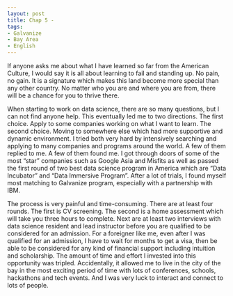 ```yaml
---
layout: post
title: Chap 5 -
tags:
- Galvanize
- Bay Area
- English
---
```


If anyone asks me about what I have learned so far from the American Culture, I would say it is all about learning to fail and standing up. No pain, no gain. It is a signature which makes this land become more special than any other country. No matter who you are and where you are from, there will be a chance for you to thrive there.

When starting to work on data science, there are so many questions, but I can not find anyone help. This eventually led me to two directions. The first choice. Apply to some companies working on what I want to learn. The second choice. Moving to somewhere else which had more supportive and dynamic environment. I tried both very hard by intensively searching and applying to many companies and programs around the world. A few of them replied to me. A few of them found me. I got through doors of some of the most “star” companies such as Google Asia and Misfits as well as passed the first round of two best data science program in America which are “Data Incubator” and “Data Immersive Program”. After a lot of trials, I found myself most matching to Galvanize program, especially with a partnership with IBM.

The process is very painful and time-consuming. There are at least four rounds. The first is CV screening. The second is a home assessment which will take you three hours to complete. Next are at least two interviews with data science resident and lead instructor before you are qualified to be considered for an admission. For a foreigner like me, even after I was qualified for an admission, I have to wait for months to get a visa, then be able to be considered for any kind of financial support including intuition and scholarship. The amount of time and effort I invested into this opportunity was tripled. Accidentally, it allowed me to live in the city of the bay in the most exciting period of time with lots of conferences, schools, hackathons and tech events. And I was very luck to interact and connect to lots of people.
